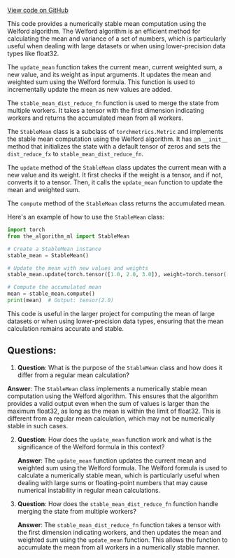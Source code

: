 [View code on GitHub](https://github.com/twitter/the-algorithm-ml/blob/master/metrics/aggregation.py)

This code provides a numerically stable mean computation using the Welford algorithm. The Welford algorithm is an efficient method for calculating the mean and variance of a set of numbers, which is particularly useful when dealing with large datasets or when using lower-precision data types like float32.

The `update_mean` function takes the current mean, current weighted sum, a new value, and its weight as input arguments. It updates the mean and weighted sum using the Welford formula. This function is used to incrementally update the mean as new values are added.

The `stable_mean_dist_reduce_fn` function is used to merge the state from multiple workers. It takes a tensor with the first dimension indicating workers and returns the accumulated mean from all workers.

The `StableMean` class is a subclass of `torchmetrics.Metric` and implements the stable mean computation using the Welford algorithm. It has an `__init__` method that initializes the state with a default tensor of zeros and sets the `dist_reduce_fx` to `stable_mean_dist_reduce_fn`.

The `update` method of the `StableMean` class updates the current mean with a new value and its weight. It first checks if the weight is a tensor, and if not, converts it to a tensor. Then, it calls the `update_mean` function to update the mean and weighted sum.

The `compute` method of the `StableMean` class returns the accumulated mean.

Here's an example of how to use the `StableMean` class:

```python
import torch
from the_algorithm_ml import StableMean

# Create a StableMean instance
stable_mean = StableMean()

# Update the mean with new values and weights
stable_mean.update(torch.tensor([1.0, 2.0, 3.0]), weight=torch.tensor([1.0, 1.0, 1.0]))

# Compute the accumulated mean
mean = stable_mean.compute()
print(mean)  # Output: tensor(2.0)
```

This code is useful in the larger project for computing the mean of large datasets or when using lower-precision data types, ensuring that the mean calculation remains accurate and stable.
## Questions: 
 1. **Question**: What is the purpose of the `StableMean` class and how does it differ from a regular mean calculation?
   
   **Answer**: The `StableMean` class implements a numerically stable mean computation using the Welford algorithm. This ensures that the algorithm provides a valid output even when the sum of values is larger than the maximum float32, as long as the mean is within the limit of float32. This is different from a regular mean calculation, which may not be numerically stable in such cases.

2. **Question**: How does the `update_mean` function work and what is the significance of the Welford formula in this context?

   **Answer**: The `update_mean` function updates the current mean and weighted sum using the Welford formula. The Welford formula is used to calculate a numerically stable mean, which is particularly useful when dealing with large sums or floating-point numbers that may cause numerical instability in regular mean calculations.

3. **Question**: How does the `stable_mean_dist_reduce_fn` function handle merging the state from multiple workers?

   **Answer**: The `stable_mean_dist_reduce_fn` function takes a tensor with the first dimension indicating workers, and then updates the mean and weighted sum using the `update_mean` function. This allows the function to accumulate the mean from all workers in a numerically stable manner.